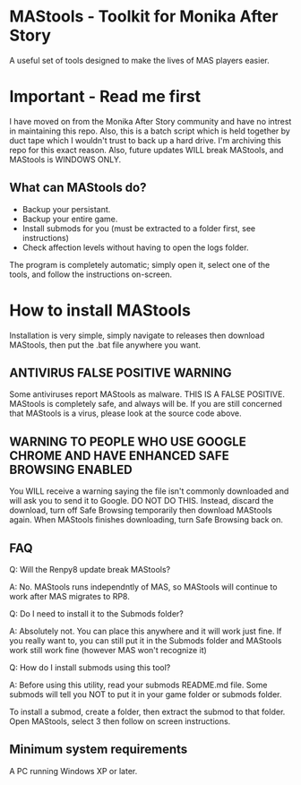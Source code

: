 # MAStools - Toolkit for Monika After Story
A useful set of tools designed to make the lives of MAS players easier.

# Important - Read me first
I have moved on from the Monika After Story community and have no intrest in maintaining this repo. Also, this is a batch script which is held together by duct tape which I wouldn't trust to back up a hard drive. I'm archiving this repo for this exact reason. Also, future updates WILL break MAStools, and MAStools is WINDOWS ONLY.

## What can MAStools do?
- Backup your persistant.
- Backup your entire game.
- Install submods for you (must be extracted to a folder first, see instructions)
- Check affection levels without having to open the logs folder.

The program is completely automatic; simply open it, select one of the tools, and follow the instructions on-screen.

# How to install MAStools
Installation is very simple, simply navigate to releases then download MAStools, then put the .bat file anywhere you want.

## ANTIVIRUS FALSE POSITIVE WARNING

Some antiviruses report MAStools as malware. THIS IS A FALSE POSITIVE. MAStools is completely safe, and always will be. If you are still concerned that MAStools is a virus, please look at the source code above.

## WARNING TO PEOPLE WHO USE GOOGLE CHROME AND HAVE ENHANCED SAFE BROWSING ENABLED
You WILL receive a warning saying the file isn't commonly downloaded and will ask you to send it to Google. DO NOT DO THIS. Instead, discard the download, turn off Safe Browsing temporarily then download MAStools again. When MAStools finishes downloading, turn Safe Browsing back on.

## FAQ
Q: Will the Renpy8 update break MAStools?

A: No. MAStools runs independntly of MAS, so MAStools will continue to work after MAS migrates to RP8.

Q: Do I need to install it to the Submods folder?

A: Absolutely not. You can place this anywhere and it will work just fine. If you really want to, you can still put it in the Submods folder and MAStools work still work fine (however MAS won't recognize it)

Q: How do I install submods using this tool?

A: Before using this utility, read your submods README.md file. Some submods will tell you NOT to put it in your game folder or submods folder.

To install a submod, create a folder, then extract the submod to that folder. Open MAStools, select 3 then follow on screen instructions.

## Minimum system requirements
A PC running Windows XP or later.
